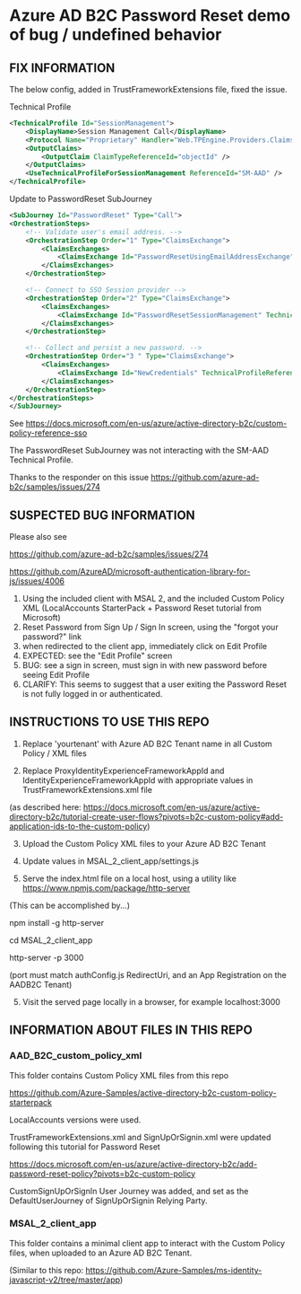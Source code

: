 # Azure AD B2C Password Reset demo of bug / undefined behavior

## FIX INFORMATION

The below config, added in TrustFrameworkExtensions file, fixed the issue.

Technical Profile

```xml
<TechnicalProfile Id="SessionManagement">
    <DisplayName>Session Management Call</DisplayName>
    <Protocol Name="Proprietary" Handler="Web.TPEngine.Providers.ClaimsTransformationProtocolProvider, Web.TPEngine, Version=1.0.0.0, Culture=neutral, PublicKeyToken=null" />
    <OutputClaims>
        <OutputClaim ClaimTypeReferenceId="objectId" />
    </OutputClaims>
    <UseTechnicalProfileForSessionManagement ReferenceId="SM-AAD" />
</TechnicalProfile>
```

Update to PasswordReset SubJourney

```xml
<SubJourney Id="PasswordReset" Type="Call">
<OrchestrationSteps>
    <!-- Validate user's email address. -->
    <OrchestrationStep Order="1" Type="ClaimsExchange">
        <ClaimsExchanges>
            <ClaimsExchange Id="PasswordResetUsingEmailAddressExchange" TechnicalProfileReferenceId="LocalAccountDiscoveryUsingEmailAddress" />
        </ClaimsExchanges>
    </OrchestrationStep>

    <!-- Connect to SSO Session provider -->
    <OrchestrationStep Order="2" Type="ClaimsExchange">
        <ClaimsExchanges>
            <ClaimsExchange Id="PasswordResetSessionManagement" TechnicalProfileReferenceId="SessionManagement" />
        </ClaimsExchanges>
    </OrchestrationStep>

    <!-- Collect and persist a new password. -->
    <OrchestrationStep Order="3 " Type="ClaimsExchange">
        <ClaimsExchanges>
            <ClaimsExchange Id="NewCredentials" TechnicalProfileReferenceId="LocalAccountWritePasswordUsingObjectId" />
        </ClaimsExchanges>
    </OrchestrationStep>
</OrchestrationSteps>
</SubJourney>
```

See https://docs.microsoft.com/en-us/azure/active-directory-b2c/custom-policy-reference-sso

The PasswordReset SubJourney was not interacting with the SM-AAD Technical Profile.

Thanks to the responder on this issue https://github.com/azure-ad-b2c/samples/issues/274

## SUSPECTED BUG INFORMATION

Please also see

https://github.com/azure-ad-b2c/samples/issues/274

https://github.com/AzureAD/microsoft-authentication-library-for-js/issues/4006

1. Using the included client with MSAL 2, and the included Custom Policy XML (LocalAccounts StarterPack + Password Reset tutorial from Microsoft)
2. Reset Password from Sign Up / Sign In screen, using the "forgot your password?" link
3. when redirected to the client app, immediately click on Edit Profile
4. EXPECTED: see the "Edit Profile" screen
5. BUG: see a sign in screen, must sign in with new password before seeing Edit Profile
6. CLARIFY: This seems to suggest that a user exiting the Password Reset is not fully logged in or authenticated.


## INSTRUCTIONS TO USE THIS REPO

1. Replace 'yourtenant' with Azure AD B2C Tenant name in all Custom Policy / XML files

2. Replace ProxyIdentityExperienceFrameworkAppId and IdentityExperienceFrameworkAppId with appropriate values in TrustFrameworkExtensions.xml file

(as described here: https://docs.microsoft.com/en-us/azure/active-directory-b2c/tutorial-create-user-flows?pivots=b2c-custom-policy#add-application-ids-to-the-custom-policy)

3. Upload the Custom Policy XML files to your Azure AD B2C Tenant

4. Update values in MSAL_2_client_app/settings.js

5. Serve the index.html file on a local host, using a utility like https://www.npmjs.com/package/http-server

(This can be accomplished by...)

npm install -g http-server

cd MSAL_2_client_app

http-server -p 3000 

(port must match authConfig.js RedirectUri, and an App Registration on the AADB2C Tenant)

5. Visit the served page locally in a browser, for example localhost:3000


## INFORMATION ABOUT FILES IN THIS REPO

### AAD_B2C_custom_policy_xml

This folder contains Custom Policy XML files from this repo 

https://github.com/Azure-Samples/active-directory-b2c-custom-policy-starterpack

LocalAccounts versions were used.


TrustFrameworkExtensions.xml and SignUpOrSignin.xml were updated following this tutorial for Password Reset

https://docs.microsoft.com/en-us/azure/active-directory-b2c/add-password-reset-policy?pivots=b2c-custom-policy

CustomSignUpOrSignIn User Journey was added, and set as the DefaultUserJourney of SignUpOrSignin Relying Party.


### MSAL_2_client_app

This folder contains a minimal client app to interact with the Custom Policy files, when uploaded to an Azure AD B2C Tenant.

(Similar to this repo: https://github.com/Azure-Samples/ms-identity-javascript-v2/tree/master/app)

